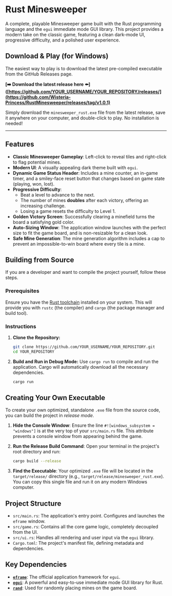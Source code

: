 # Rust Minesweeper

A complete, playable Minesweeper game built with the Rust programming language and the `egui` immediate mode GUI library. This project provides a modern take on the classic game, featuring a clean dark-mode UI, progressive difficulty, and a polished user experience.


## Download & Play (for Windows)

The easiest way to play is to download the latest pre-compiled executable from the GitHub Releases page.

**[➡️ Download the latest release here ⬅️]([https://github.com/YOUR_USERNAME/YOUR_REPOSITORY/releases/](https://github.com/Wisteria-Princess/RustMinesweeper/releases/tag/v1.0.1)**

Simply download the `minesweeper_rust.exe` file from the latest release, save it anywhere on your computer, and double-click to play. No installation is needed!

---

## Features

-   **Classic Minesweeper Gameplay**: Left-click to reveal tiles and right-click to flag potential mines.
-   **Modern UI**: A visually appealing dark theme built with `egui`.
-   **Dynamic Game Status Header**: Includes a mine counter, an in-game timer, and a smiley-face reset button that changes based on game state (playing, won, lost).
-   **Progressive Difficulty**:
    -   Beat a level to advance to the next.
    -   The number of mines **doubles** after each victory, offering an increasing challenge.
    -   Losing a game resets the difficulty to Level 1.
-   **Golden Victory Screen**: Successfully clearing a minefield turns the board a satisfying gold color.
-   **Auto-Sizing Window**: The application window launches with the perfect size to fit the game board, and is non-resizable for a clean look.
-   **Safe Mine Generation**: The mine generation algorithm includes a cap to prevent an impossible-to-win board where every tile is a mine.

## Building from Source

If you are a developer and want to compile the project yourself, follow these steps.

### Prerequisites

Ensure you have the [Rust toolchain](https://www.rust-lang.org/tools/install) installed on your system. This will provide you with `rustc` (the compiler) and `cargo` (the package manager and build tool).

### Instructions

1.  **Clone the Repository:**
    ```sh
    git clone https://github.com/YOUR_USERNAME/YOUR_REPOSITORY.git
    cd YOUR_REPOSITORY
    ```

2.  **Build and Run in Debug Mode:**
    Use `cargo run` to compile and run the application. Cargo will automatically download all the necessary dependencies.
    ```sh
    cargo run
    ```

## Creating Your Own Executable

To create your own optimized, standalone `.exe` file from the source code, you can build the project in *release mode*.

1.  **Hide the Console Window**: Ensure the line `#![windows_subsystem = "windows"]` is at the very top of your `src/main.rs` file. This attribute prevents a console window from appearing behind the game.

2.  **Run the Release Build Command**: Open your terminal in the project's root directory and run:
    ```sh
    cargo build --release
    ```

3.  **Find the Executable**: Your optimized `.exe` file will be located in the `target/release/` directory (e.g., `target/release/minesweeper_rust.exe`). You can copy this single file and run it on any modern Windows computer.

## Project Structure

-   `src/main.rs`: The application's entry point. Configures and launches the `eframe` window.
-   `src/game.rs`: Contains all the core game logic, completely decoupled from the UI.
-   `src/ui.rs`: Handles all rendering and user input via the `egui` library.
-   `Cargo.toml`: The project's manifest file, defining metadata and dependencies.

## Key Dependencies

-   [**`eframe`**](https://crates.io/crates/eframe): The official application framework for `egui`.
-   [**`egui`**](https://crates.io/crates/egui): A powerful and easy-to-use immediate mode GUI library for Rust.
-   [**`rand`**](https://crates.io/crates/rand): Used for randomly placing mines on the game board.
